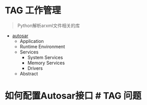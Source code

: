 # TAG 工作管理

> Python解析arxml文件相关的库

* [autosar](https://autosar.readthedocs.io/en/latest/)
  * Application
  * Runtime Environment
  * Services
    * System Services
    * Memory Services
    * Drivers
  * Abstract


# 如何配置Autosar接口  # TAG  问题
